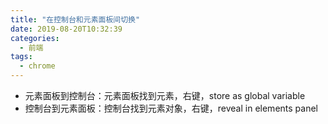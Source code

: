 ```yaml
---
title: "在控制台和元素面板间切换"
date: 2019-08-20T10:32:39
categories:
  - 前端
tags:
  - chrome
---
```


- 元素面板到控制台：元素面板找到元素，右键，store as global variable
- 控制台到元素面板：控制台找到元素对象，右键，reveal in elements panel

